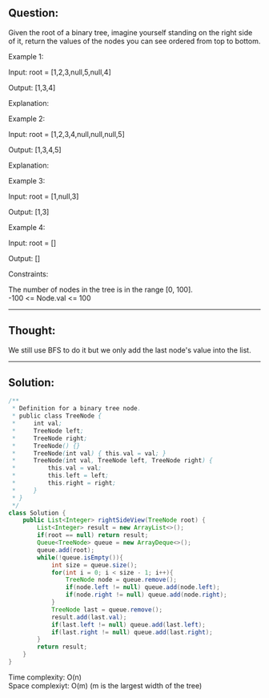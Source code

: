 ## Question:

Given the root of a binary tree, imagine yourself standing on the right side of it, return the values of the nodes you can see ordered from top to bottom. 

Example 1:  

Input: root = [1,2,3,null,5,null,4]  

Output: [1,3,4]  

Explanation:  

Example 2:  

Input: root = [1,2,3,4,null,null,null,5]  

Output: [1,3,4,5]  

Explanation:  

Example 3:  

Input: root = [1,null,3]  

Output: [1,3]  

Example 4:  

Input: root = []  

Output: []   

Constraints:  

The number of nodes in the tree is in the range [0, 100].  
-100 <= Node.val <= 100  

---
## Thought: 
We still use BFS to do it but we only add the last node's value into the list.

---
## Solution:
```Java
/**
 * Definition for a binary tree node.
 * public class TreeNode {
 *     int val;
 *     TreeNode left;
 *     TreeNode right;
 *     TreeNode() {}
 *     TreeNode(int val) { this.val = val; }
 *     TreeNode(int val, TreeNode left, TreeNode right) {
 *         this.val = val;
 *         this.left = left;
 *         this.right = right;
 *     }
 * }
 */
class Solution {
    public List<Integer> rightSideView(TreeNode root) {
        List<Integer> result = new ArrayList<>();
        if(root == null) return result;
        Queue<TreeNode> queue = new ArrayDeque<>();
        queue.add(root);
        while(!queue.isEmpty()){
            int size = queue.size();
            for(int i = 0; i < size - 1; i++){
                TreeNode node = queue.remove();
                if(node.left != null) queue.add(node.left);
                if(node.right != null) queue.add(node.right);
            }
            TreeNode last = queue.remove();
            result.add(last.val);
            if(last.left != null) queue.add(last.left);
            if(last.right != null) queue.add(last.right);
        }
        return result;
    }
}
```
Time complexity: O(n)  
Space complexiyt: O(m) (m is the largest width of the tree)
